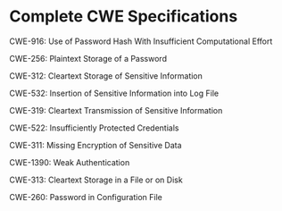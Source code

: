 

# Complete CWE Specifications

CWE-916: Use of Password Hash With Insufficient Computational Effort

CWE-256: Plaintext Storage of a Password

CWE-312: Cleartext Storage of Sensitive Information

CWE-532: Insertion of Sensitive Information into Log File

CWE-319: Cleartext Transmission of Sensitive Information

CWE-522: Insufficiently Protected Credentials

CWE-311: Missing Encryption of Sensitive Data

CWE-1390: Weak Authentication

CWE-313: Cleartext Storage in a File or on Disk

CWE-260: Password in Configuration File